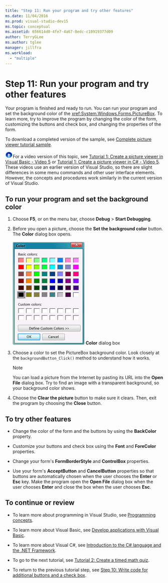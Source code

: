 ```yaml
---
title: "Step 11: Run your program and try other features"
ms.date: 11/04/2016
ms.prod: visual-studio-dev15
ms.topic: conceptual
ms.assetid: 656614d0-4fe7-4a67-8edc-c10919377d09
author: TerryGLee
ms.author: tglee
manager: jillfra
ms.workload:
  - "multiple"
---
```

# Step 11: Run your program and try other features
Your program is finished and ready to run. You can run your program and set the background color of the <xref:System.Windows.Forms.PictureBox>. To learn more, try to improve the program by changing the color of the form, customizing the buttons and check box, and changing the properties of the form.

 To download a completed version of the sample, see [Complete picture viewer tutorial sample](https://code.msdn.microsoft.com/Complete-Picture-Viewer-7d91d3a8).

 ![link to video](../data-tools/media/playvideo.gif)For a video version of this topic, see [Tutorial 1: Create a picture viewer in Visual Basic - Video 5](http://go.microsoft.com/fwlink/?LinkId=205216) or [Tutorial 1: Create a picture viewer in C# - Video 5](http://go.microsoft.com/fwlink/?LinkId=205206). These videos use an earlier version of Visual Studio, so there are slight differences in some menu commands and other user interface elements. However, the concepts and procedures work similarly in the current version of Visual Studio.

## To run your program and set the background color

1.  Choose **F5**, or on the menu bar, choose **Debug** > **Start Debugging**.

2.  Before you open a picture, choose the **Set the background color** button. The **Color** dialog box opens.

     ![Color dialog box](../ide/media/express_colordialog.png)
**Color** dialog box

3.  Choose a color to set the PictureBox background color. Look closely at the `backgroundButton_Click()` method to understand how it works.

    > [!NOTE]
    >  You can load a picture from the Internet by pasting its URL into the **Open File** dialog box. Try to find an image with a transparent background, so your background color shows.

4.  Choose the **Clear the picture** button to make sure it clears. Then, exit the program by choosing the **Close** button.

## To try other features

-   Change the color of the form and the buttons by using the **BackColor** property.

-   Customize your buttons and check box using the **Font** and **ForeColor** properties.

-   Change your form's **FormBorderStyle** and **ControlBox** properties.

-   Use your form's **AcceptButton** and **CancelButton** properties so that buttons are automatically chosen when the user chooses the **Enter** or **Esc** key. Make the program open the **Open File** dialog box when the user chooses **Enter** and close the box when the user chooses **Esc**.

## To continue or review

-   To learn more about programming in Visual Studio, see [Programming concepts](https://msdn.microsoft.com/Library/65c12cca-af4f-4017-886e-2dbc00a189d6).

-   To learn more about Visual Basic, see [Develop applications with Visual Basic](/dotnet/visual-basic/developing-apps/index).

-   To learn more about Visual C#, see [Introduction to the C# language and the .NET Framework](/dotnet/csharp/getting-started/introduction-to-the-csharp-language-and-the-net-framework).

-   To go to the next tutorial, see [Tutorial 2: Create a timed math quiz](../ide/tutorial-2-create-a-timed-math-quiz.md).

-   To return to the previous tutorial step, see [Step 10: Write code for additional buttons and a check box](../ide/step-10-write-code-for-additional-buttons-and-a-check-box.md).

